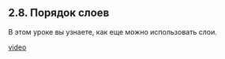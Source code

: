 ## 2.8. Порядок слоев

В этом уроке вы узнаете, как еще можно использовать слои.

[video](https://player.softculture.cc/embed/PRT/PRT_54.18.09_L2-6_Layers_Order)